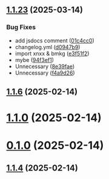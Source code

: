 ## [1.1.23](https://github.com/ErBots/npm-yt/compare/v1.1.6...v1.1.23) (2025-03-14)


### Bug Fixes

* add jsdocs comment ([01c4cc0](https://github.com/ErBots/npm-yt/commit/01c4cc05ff1bca8b6acabd5c78b71ce866854e64))
* changelog.yml ([d0947b9](https://github.com/ErBots/npm-yt/commit/d0947b9d2e7fa7e474f2f77a5e9c3195c213dcf0))
* import xnxx & bmkg ([e3f51f2](https://github.com/ErBots/npm-yt/commit/e3f51f2a63eb12b6e90b3fef03fba9bc7ba9ec4e))
* mybe ([94f3ef1](https://github.com/ErBots/npm-yt/commit/94f3ef1ea0c84f3dd17d02cc106e064b5f8f4b8e))
* Unnecessary ([8e39fae](https://github.com/ErBots/npm-yt/commit/8e39fae25222d0dccbe3ce239a3b729f42b85767))
* Unnecessary ([f4a9d26](https://github.com/ErBots/npm-yt/commit/f4a9d26538d544a75863809cb3391a5ca2e1d061))



## [1.1.6](https://github.com/ErBots/npm-yt/compare/v1.1.0...v1.1.6) (2025-02-14)



# [1.1.0](https://github.com/ErBots/npm-yt/compare/v0.1.0...v1.1.0) (2025-02-14)



# [0.1.0](https://github.com/ErBots/npm-yt/compare/v1.1.4...v0.1.0) (2025-02-14)



## [1.1.4](https://github.com/ErBots/npm-yt/compare/v1.1.3...v1.1.4) (2025-02-14)



